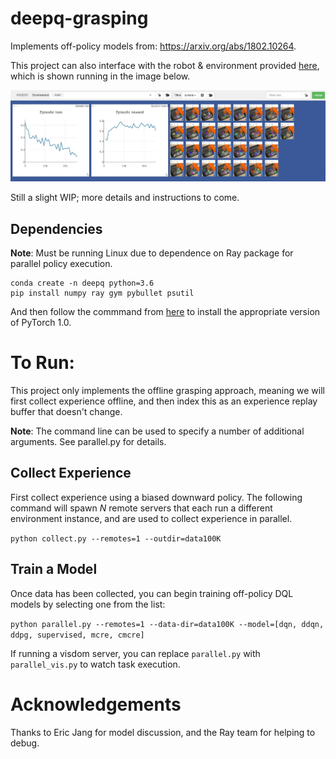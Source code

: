 # deepq-grasping

Implements off-policy models from: https://arxiv.org/abs/1802.10264. 

This project can also interface with the robot & environment provided [here](https://github.com/google-research/google-research/tree/master/dql_grasping), which is shown running in the image below.

<p align="center">
  <img src="./docs/grasping_visdom.JPG"/>
</p>

Still a slight WIP; more details and instructions to come. 

## Dependencies

__Note__: Must be running Linux due to dependence on Ray package for parallel policy execution.

```
conda create -n deepq python=3.6
pip install numpy ray gym pybullet psutil
```

And then follow the commmand from [here](https://pytorch.org/) to install the appropriate version of PyTorch 1.0.

# To Run:

This project only implements the offline grasping approach, meaning we will first collect experience offline, and then index this as an experience replay buffer that doesn't change. 

__Note__: The command line can be used to specify a number of additional arguments. See parallel.py for details. 

## Collect Experience

First collect experience using a biased downward policy. The following command will spawn _N_ remote servers that each run a different environment instance, and are used to collect experience in parallel.

```python collect.py --remotes=1 --outdir=data100K```

## Train a Model

Once data has been collected, you can begin training off-policy DQL models by selecting one from the list:

```python parallel.py --remotes=1 --data-dir=data100K --model=[dqn, ddqn, ddpg, supervised, mcre, cmcre]``` 

If running a visdom server, you can replace ```parallel.py``` with ```parallel_vis.py``` to watch task execution. 

# Acknowledgements

Thanks to Eric Jang for model discussion, and the Ray team for helping to debug. 
